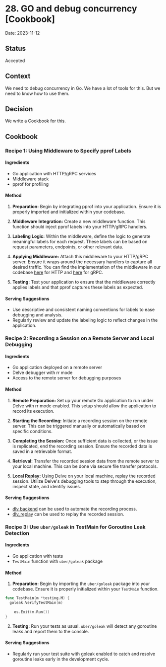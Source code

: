 # 28. GO and debug concurrency [Cookbook]

Date: 2023-11-12

## Status

Accepted

## Context

We need to debug concurrency in Go. 
We have a lot of tools for this. 
But we need to know how to use them.

## Decision

We write a Cookbook for this.

## Cookbook

### Recipe 1: Using Middleware to Specify pprof Labels

#### Ingredients

+ Go application with HTTP/gRPC services
+ Middleware stack
+ pprof for profiling

#### Method

1. **Preparation:** Begin by integrating pprof into your application. Ensure it is properly imported and initialized within your codebase.

2. **Middleware Integration:** Create a new middleware function. This function should inject pprof labels into your HTTP/gRPC handlers.

3. **Labeling Logic:** Within the middleware, define the logic to generate meaningful labels for each request. These labels can be based on request parameters, endpoints, or other relevant data.

4. **Applying Middleware:** Attach this middleware to your HTTP/gRPC server. Ensure it wraps around the necessary handlers to capture all desired traffic. 
    You can find the implementation of the middleware in our codebase [here](../../../internal/pkg/http/middleware/pprof_labels/pprof_labels.go) for HTTP and [here](../../../internal/pkg/rpc/middleware/pprof/server_interceptors.go) for gRPC.

5. **Testing:** Test your application to ensure that the middleware correctly applies labels and that pprof captures these labels as expected.

#### Serving Suggestions

+ Use descriptive and consistent naming conventions for labels to ease debugging and analysis.
+ Regularly review and update the labeling logic to reflect changes in the application.


### Recipe 2: Recording a Session on a Remote Server and Local Debugging

#### Ingredients

+ Go application deployed on a remote server
+ Delve debugger with rr mode
+ Access to the remote server for debugging purposes

#### Method

1. **Remote Preparation:** Set up your remote Go application to run under Delve with rr mode enabled. 
    This setup should allow the application to record its execution.

2. **Starting the Recording:** Initiate a recording session on the remote server. 
    This can be triggered manually or automatically based on specific conditions.

3. **Completing the Session:** Once sufficient data is collected, or the issue is replicated, end the recording session. 
    Ensure the recorded data is saved in a retrievable format.

4. **Retrieval:** Transfer the recorded session data from the remote server to your local machine. 
    This can be done via secure file transfer protocols.

5. **Local Replay:** Using Delve on your local machine, replay the recorded session. 
    Utilize Delve's debugging tools to step through the execution, inspect state, and identify issues.

#### Serving Suggestions

+ [dlv backend](https://github.com/go-delve/delve/blob/master/Documentation/usage/dlv_backend.md) can be used to automate the recording process.
+ [dlv_replay](https://github.com/go-delve/delve/blob/master/Documentation/usage/dlv_replay.md) can be used to replay the recorded session.


### Recipe 3: Use `uber/goleak` in TestMain for Goroutine Leak Detection

#### Ingredients

+ Go application with tests
+ `TestMain` function with `uber/goleak` package

#### Method

1. **Preparation:** Begin by importing the `uber/goleak` package into your codebase. 
    Ensure it is properly initialized within your `TestMain` function.

  ```go
  func TestMain(m *testing.M) {
    goleak.VerifyTestMain(m)
	
	  os.Exit(m.Run())
  }
  ```

2. **Testing:** Run your tests as usual. 
    `uber/goleak` will detect any goroutine leaks and report them to the console.

#### Serving Suggestions

+ Regularly run your test suite with goleak enabled to catch and resolve goroutine leaks early in the development cycle.
